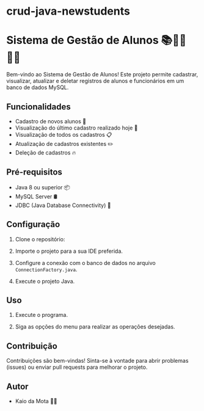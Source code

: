 # crud-java-newstudents

# Sistema de Gestão de Alunos 📚👨‍🎓👩‍💼

Bem-vindo ao Sistema de Gestão de Alunos! Este projeto permite cadastrar, visualizar, atualizar e deletar registros de alunos e funcionários em um banco de dados MySQL.

## Funcionalidades

- Cadastro de novos alunos 📝
- Visualização do último cadastro realizado hoje 📅
- Visualização de todos os cadastros 📋
- Atualização de cadastros existentes ✏️
- Deleção de cadastros 🔥

## Pré-requisitos

- Java 8 ou superior 📦
- MySQL Server 🛢️
- JDBC (Java Database Connectivity) 📡

## Configuração

1. Clone o repositório:

2. Importe o projeto para a sua IDE preferida.

3. Configure a conexão com o banco de dados no arquivo `ConnectionFactory.java`.

4. Execute o projeto Java.

## Uso

1. Execute o programa.

2. Siga as opções do menu para realizar as operações desejadas.

## Contribuição

Contribuições são bem-vindas! Sinta-se à vontade para abrir problemas (issues) ou enviar pull requests para melhorar o projeto.

## Autor

- Kaio da Mota 👨‍💻





